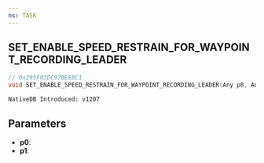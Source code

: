 ```yaml
---
ns: TASK
---
```

## SET_ENABLE_SPEED_RESTRAIN_FOR_WAYPOINT_RECORDING_LEADER

```c
// 0x295F03DC97BEEBC1
void SET_ENABLE_SPEED_RESTRAIN_FOR_WAYPOINT_RECORDING_LEADER(Any p0, Any p1);
```

```
NativeDB Introduced: v1207
```

## Parameters
* **p0**:
* **p1**:
